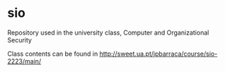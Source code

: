# sio
Repository used in the university class, Computer and Organizational Security

Class contents can be found in http://sweet.ua.pt/jpbarraca/course/sio-2223/main/
